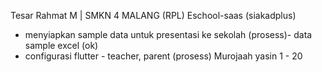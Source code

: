 
Tesar Rahmat M | SMKN 4 MALANG (RPL) 
Eschool-saas (siakadplus)
- menyiapkan sample data untuk presentasi ke sekolah (prosess)- data sample excel (ok)
- configurasi flutter - teacher, parent (prosess)
Murojaah yasin 1 - 20